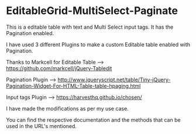 # EditableGrid-MultiSelect-Paginate
This is a editable table with text and Multi Select input tags. It has the Pagination enabled.

I have used 3 different Plugins to make a custom Editable table enabled with Pagination.

Thanks to Markcell for Editable Table --> https://github.com/markcell/jQuery-Tabledit

Pagination Plugin --> http://www.jqueryscript.net/table/Tiny-jQuery-Pagination-Widget-For-HTML-Table-table-hpaging.html

Input tags Plugin --> https://harvesthq.github.io/chosen/


I have made the modifications as per my use case. 

You can find the respective documentation and the methods that can be used in the URL's mentioned.
